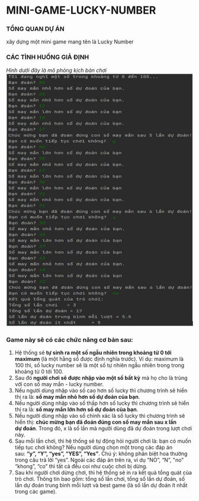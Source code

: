 # MINI-GAME-LUCKY-NUMBER
<h3>TỔNG QUAN DỰ ÁN</h3>
<div>xây dựng một mini game mang tên là Lucky Number</div> 
<h3>CÁC TÌNH HUỐNG GIẢ ĐỊNH</h3>

<div><em>Hình dưới đây là mô phỏng kịch bản chơi</em></div>
<img src="https://github.com/NguyenDuongw/MINI-GAME-LUCKY-NUMBER/blob/main/description11.JPG">

<h3>Game này sẽ có các chức năng cơ bản sau:</h3>
<ol>
<li>Hệ thống sẽ&nbsp;<strong>t</strong><strong>ự</strong><strong>&nbsp;sinh ra m</strong><strong>ộ</strong><strong>t s</strong><strong>ố</strong><strong>&nbsp;ng</strong><strong>ẫ</strong><strong>u nhiên trong kho</strong><strong>ả</strong><strong>ng t</strong><strong>ừ</strong><strong>&nbsp;0 t</strong><strong>ớ</strong><strong>i maximum&nbsp;</strong>(là một hằng số được định nghĩa trước). Ví dụ: maximum là 100 thì, số lucky number sẽ là một số tự nhiên ngẫu nhiên trong trong khoảng từ 0 tới 100.</li>
<li>Sau đó<strong>&nbsp;ngư</strong><strong>ờ</strong><strong>i chơi s</strong><strong>ẽ</strong><strong>&nbsp;đư</strong><strong>ợ</strong><strong>c nh</strong><strong>ậ</strong><strong>p vào m</strong><strong>ộ</strong><strong>t s</strong><strong>ố</strong><strong>&nbsp;b</strong><strong>ấ</strong><strong>t k</strong><strong>ỳ</strong>&nbsp;mà họ cho là trùng với con số may mắn - lucky number.</li>
<li>Nếu người dùng nhập vào số cao hơn số lucky thì chương trình sẽ hiển thị ra là:&nbsp;<strong>s</strong><strong>ố</strong><strong>&nbsp;may m</strong><strong>ắ</strong><strong>n nh</strong><strong>ỏ</strong><strong>&nbsp;hơn s</strong><strong>ố</strong><strong>&nbsp;d</strong><strong>ự</strong><strong>&nbsp;đoán c</strong><strong>ủ</strong><strong>a b</strong><strong>ạ</strong><strong>n</strong>.</li>
<li>Nếu người dùng nhập vào số thấp hơn số lucky thì chương trình sẽ hiển thị ra là:&nbsp;<strong>s</strong><strong>ố</strong><strong>&nbsp;may m</strong><strong>ắ</strong><strong>n l</strong><strong>ớ</strong><strong>n hơn s</strong><strong>ố</strong><strong>&nbsp;d</strong><strong>ự</strong><strong>&nbsp;đoán c</strong><strong>ủ</strong><strong>a b</strong><strong>ạ</strong><strong>n</strong>.</li>
<li>Nếu người dùng nhập vào số chính xác là số lucky thì chương trình sẽ hiển thị:&nbsp;<strong>chúc m</strong><strong>ừ</strong><strong>ng b</strong><strong>ạ</strong><strong>n đã đoán đúng con s</strong><strong>ố</strong><strong>&nbsp;may m</strong><strong>ắ</strong><strong>n sau x l</strong><strong>ầ</strong><strong>n d</strong><strong>ự</strong><strong>&nbsp;đoán</strong>. Trong đó, x là số lần mà người dùng đã dự đoán trong lượt chơi này.</li>
<li>Sau mỗi lần chơi, thì hệ thống sẽ tự động hỏi người chơi là: bạn có muốn tiếp tục chơi không? Nếu người dùng chọn một trong các đáp án sau:&nbsp;<strong>“y”, “Y”, “yes”, “YES”, “Yes”</strong>. Chú ý: không phân biệt hoa thường trong câu trả lời “yes”. Ngoài các đáp án trên ra, ví dụ “NO”, “N”, "no" “khong”, “co” thì tất cả đều coi như cuộc chơi bị dừng.</li>
<li>Sau khi người chơi dừng chơi, thì hệ thống sẽ in ra kết quả tổng quát của trò chơi. Thông tin bao gồm: tổng số lần chơi, tổng số lần dự đoán, số lần dự đoán trung bình mỗi lượt và best game (là số lần dự đoán ít nhất trong các game).</li>
</ol>
